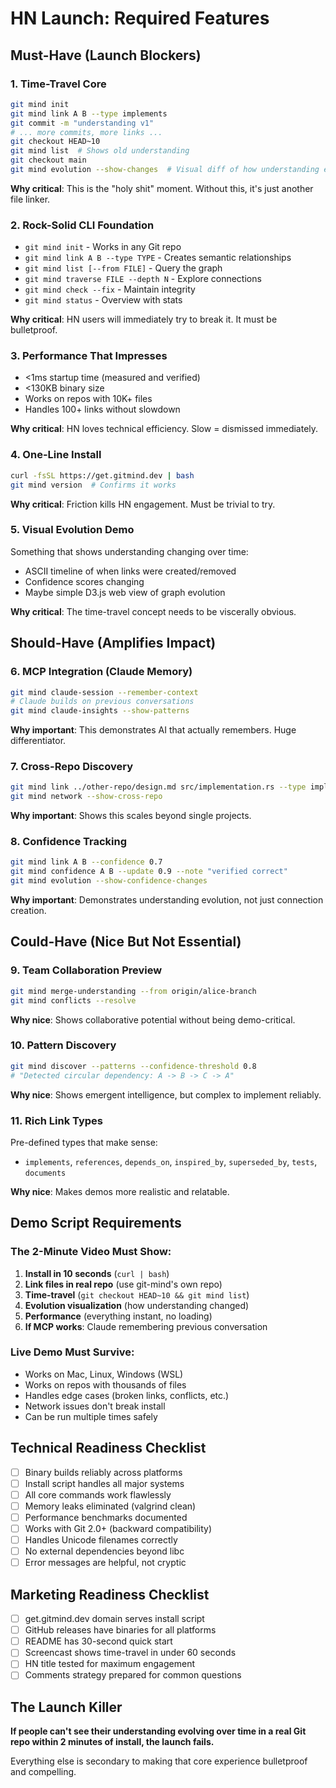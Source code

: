 # HN Launch: Required Features

## Must-Have (Launch Blockers)

### 1. **Time-Travel Core**

```bash
git mind init
git mind link A B --type implements
git commit -m "understanding v1"
# ... more commits, more links ...
git checkout HEAD~10
git mind list  # Shows old understanding
git checkout main
git mind evolution --show-changes  # Visual diff of how understanding evolved
```

**Why critical**: This is the "holy shit" moment. Without this, it's just another file linker.

### 2. **Rock-Solid CLI Foundation**

- `git mind init` - Works in any Git repo
- `git mind link A B --type TYPE` - Creates semantic relationships
- `git mind list [--from FILE]` - Query the graph
- `git mind traverse FILE --depth N` - Explore connections
- `git mind check --fix` - Maintain integrity
- `git mind status` - Overview with stats

**Why critical**: HN users will immediately try to break it. It must be bulletproof.

### 3. **Performance That Impresses**

- <1ms startup time (measured and verified)
- <130KB binary size
- Works on repos with 10K+ files
- Handles 100+ links without slowdown

**Why critical**: HN loves technical efficiency. Slow = dismissed immediately.

### 4. **One-Line Install**

```bash
curl -fsSL https://get.gitmind.dev | bash
git mind version  # Confirms it works
```

**Why critical**: Friction kills HN engagement. Must be trivial to try.

### 5. **Visual Evolution Demo**

Something that shows understanding changing over time:

- ASCII timeline of when links were created/removed
- Confidence scores changing
- Maybe simple D3.js web view of graph evolution

**Why critical**: The time-travel concept needs to be viscerally obvious.

## Should-Have (Amplifies Impact)

### 6. **MCP Integration (Claude Memory)**

```bash
git mind claude-session --remember-context
# Claude builds on previous conversations
git mind claude-insights --show-patterns
```

**Why important**: This demonstrates AI that actually remembers. Huge differentiator.

### 7. **Cross-Repo Discovery**

```bash
git mind link ../other-repo/design.md src/implementation.rs --type implements
git mind network --show-cross-repo
```

**Why important**: Shows this scales beyond single projects.

### 8. **Confidence Tracking**

```bash
git mind link A B --confidence 0.7
git mind confidence A B --update 0.9 --note "verified correct"
git mind evolution --show-confidence-changes
```

**Why important**: Demonstrates understanding evolution, not just connection creation.

## Could-Have (Nice But Not Essential)

### 9. **Team Collaboration Preview**

```bash
git mind merge-understanding --from origin/alice-branch
git mind conflicts --resolve
```

**Why nice**: Shows collaborative potential without being demo-critical.

### 10. **Pattern Discovery**

```bash
git mind discover --patterns --confidence-threshold 0.8
# "Detected circular dependency: A -> B -> C -> A"
```

**Why nice**: Shows emergent intelligence, but complex to implement reliably.

### 11. **Rich Link Types**

Pre-defined types that make sense:

- `implements`, `references`, `depends_on`, `inspired_by`, `superseded_by`, `tests`, `documents`

**Why nice**: Makes demos more realistic and relatable.

## Demo Script Requirements

### The 2-Minute Video Must Show:

1. **Install in 10 seconds** (`curl | bash`)
2. **Link files in real repo** (use git-mind's own repo)
3. **Time-travel** (`git checkout HEAD~10 && git mind list`)
4. **Evolution visualization** (how understanding changed)
5. **Performance** (everything instant, no loading)
6. **If MCP works**: Claude remembering previous conversation

### Live Demo Must Survive:

- Works on Mac, Linux, Windows (WSL)
- Works on repos with thousands of files
- Handles edge cases (broken links, conflicts, etc.)
- Network issues don't break install
- Can be run multiple times safely

## Technical Readiness Checklist

- [ ] Binary builds reliably across platforms
- [ ] Install script handles all major systems
- [ ] All core commands work flawlessly
- [ ] Memory leaks eliminated (valgrind clean)
- [ ] Performance benchmarks documented
- [ ] Works with Git 2.0+ (backward compatibility)
- [ ] Handles Unicode filenames correctly
- [ ] No external dependencies beyond libc
- [ ] Error messages are helpful, not cryptic

## Marketing Readiness Checklist

- [ ] get.gitmind.dev domain serves install script
- [ ] GitHub releases have binaries for all platforms
- [ ] README has 30-second quick start
- [ ] Screencast shows time-travel in under 60 seconds
- [ ] HN title tested for maximum engagement
- [ ] Comments strategy prepared for common questions

## The Launch Killer

**If people can't see their understanding evolving over time in a real Git repo within 2 minutes of install, the launch fails.**

Everything else is secondary to making that core experience bulletproof and compelling.